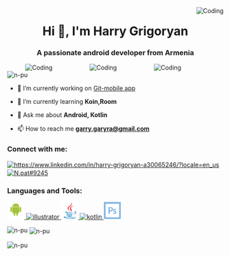 <img align= "right" alt="Coding" src=https://cdn.discordapp.com/attachments/760106198900146176/1035614646817783888/gitt.gif>

<h1 align="center">Hi 👋, I'm Harry Grigoryan</h1>
<h3 align="center">A passionate android developer from Armenia</h3>

<img align= "right" alt="Coding" width="162" src=https://thumbs.gfycat.com/BitesizedPalatableAztecant-max-1mb.gif>
<img align= "right" alt="Coding" width="150" src=https://res.cloudinary.com/practicaldev/image/fetch/s--E_sJqrt5--/c_limit%2Cf_auto%2Cfl_progressive%2Cq_66%2Cw_880/https://dev-to-uploads.s3.amazonaws.com/i/okar893ukpf0swoto1y7.gif>


<img align= "right" alt="Coding" width="150" src=https://raw.githubusercontent.com/florent37/KotlinPleaseAnimate/master/media/sample.gif>


<p align="left"> <img src="https://komarev.com/ghpvc/?username=n-pu&label=Profile%20views&color=3ddb84&style=flat-square" alt="n-pu" /> </p>

- 🔭 I’m currently working on [Git-mobile app](https://github.com/N-Pu/GithubTestApp)

- 🌱 I’m currently learning **Koin,Room**

- 💬 Ask me about **Android, Kotlin**

- 📫 How to reach me **garry.garyra@gmail.com**

<h3 align="left">Connect with me:</h3>
<p align="left">
<a href="https://linkedin.com/in/https://www.linkedin.com/in/harry-grigoryan-a30065246/?locale=en_us" target="blank"><img align="center" src="https://raw.githubusercontent.com/rahuldkjain/github-profile-readme-generator/master/src/images/icons/Social/linked-in-alt.svg" alt="https://www.linkedin.com/in/harry-grigoryan-a30065246/?locale=en_us" height="30" width="40" /></a>
<a href="https://discord.gg/N.pat#9245" target="blank"><img align="center" src="https://raw.githubusercontent.com/rahuldkjain/github-profile-readme-generator/master/src/images/icons/Social/discord.svg" alt="N.pat#9245" height="30" width="40" /></a>
</p>

<h3 align="left">Languages and Tools:</h3>
<p align="left"> <a href="https://developer.android.com" target="_blank" rel="noreferrer"> <img src="https://raw.githubusercontent.com/devicons/devicon/master/icons/android/android-original-wordmark.svg" alt="android" width="40" height="40"/> </a> <a href="https://www.adobe.com/in/products/illustrator.html" target="_blank" rel="noreferrer"> <img src="https://www.vectorlogo.zone/logos/adobe_illustrator/adobe_illustrator-icon.svg" alt="illustrator" width="40" height="40"/> </a> <a href="https://www.java.com" target="_blank" rel="noreferrer"> <img src="https://raw.githubusercontent.com/devicons/devicon/master/icons/java/java-original.svg" alt="java" width="40" height="40"/> </a> <a href="https://kotlinlang.org" target="_blank" rel="noreferrer"> <img src="https://www.vectorlogo.zone/logos/kotlinlang/kotlinlang-icon.svg" alt="kotlin" width="40" height="40"/> </a> <a href="https://www.photoshop.com/en" target="_blank" rel="noreferrer"> <img src="https://raw.githubusercontent.com/devicons/devicon/master/icons/photoshop/photoshop-line.svg" alt="photoshop" width="40" height="40"/> </a> </p>

<p><img align="left" src="https://github-readme-stats.vercel.app/api/top-langs?username=n-pu&show_icons=true&theme=dark&locale=en&layout=compact" alt="n-pu" /></p>

<p>&nbsp;<img align="center" src="https://github-readme-stats.vercel.app/api?username=n-pu&show_icons=true&theme=dark&locale=en" alt="n-pu" /></p>

<p><img align="center" src="https://github-readme-streak-stats.herokuapp.com/?user=n-pu&theme=dark" alt="n-pu" /></p>
